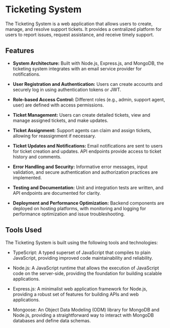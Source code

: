 # Ticketing System

The Ticketing System is a web application that allows users to create, manage, and resolve support tickets. It provides a centralized platform for users to report issues, request assistance, and receive timely support.

## Features

- **System Architecture:** Built with Node.js, Express.js, and MongoDB, the ticketing system integrates with an email service provider for notifications.

- **User Registration and Authentication:** Users can create accounts and securely log in using authentication tokens or JWT.

- **Role-based Access Control:** Different roles (e.g., admin, support agent, user) are defined with access permissions.

- **Ticket Management:** Users can create detailed tickets, view and manage assigned tickets, and make updates.

- **Ticket Assignment:** Support agents can claim and assign tickets, allowing for reassignment if necessary.

- **Ticket Updates and Notifications:** Email notifications are sent to users for ticket creation and updates. API endpoints provide access to ticket history and comments.

- **Error Handling and Security:** Informative error messages, input validation, and secure authentication and authorization practices are implemented.

- **Testing and Documentation:** Unit and integration tests are written, and API endpoints are documented for clarity.

- **Deployment and Performance Optimization:** Backend components are deployed on hosting platforms, with monitoring and logging for performance optimization and issue troubleshooting.
 

## Tools Used

The Ticketing System is built using the following tools and technologies:

- TypeScript: A typed superset of JavaScript that compiles to plain JavaScript, providing improved code maintainability and reliability.

- Node.js: A JavaScript runtime that allows the execution of JavaScript code on the server-side, providing the foundation for building scalable applications.

- Express.js: A minimalist web application framework for Node.js, providing a robust set of features for building APIs and web applications.

- Mongoose: An Object Data Modeling (ODM) library for MongoDB and Node.js, providing a straightforward way to interact with MongoDB databases and define data schemas.

